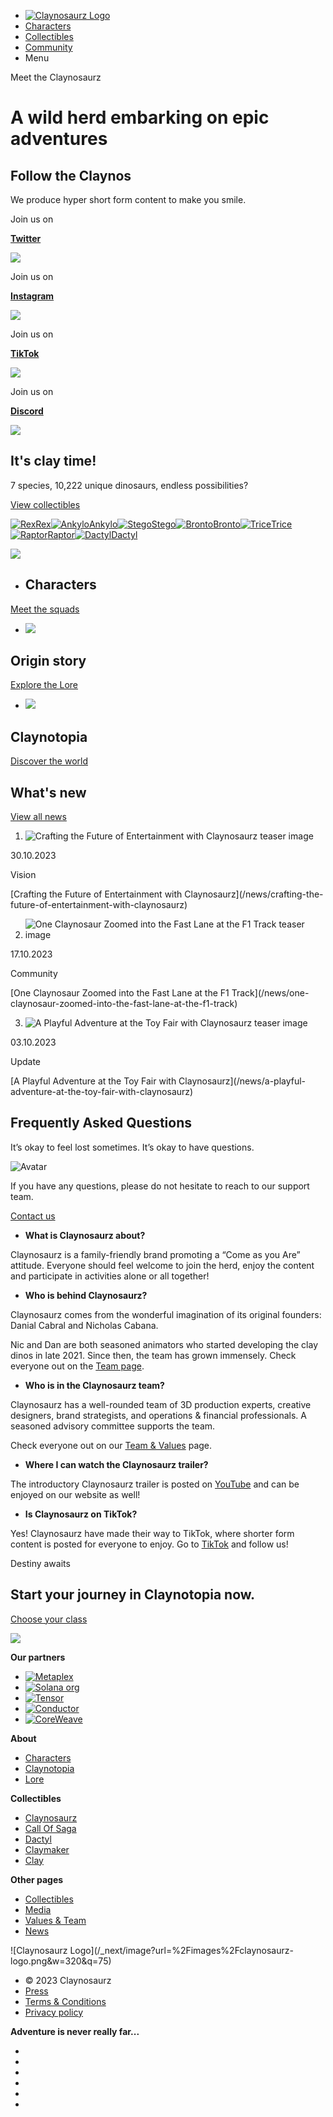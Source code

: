   * [![Claynosaurz Logo](/_next/image?url=%2Fimages%2Fclaynosaurz-logo.png&w=640&q=75)](/)
  * [Characters](/characters)
  * [Collectibles](/collectibles)
  * [Community](/community)
  * Menu

Meet the Claynosaurz

# A wild herd embarking on epic adventures

## Follow the Claynos

We produce hyper short form content to make you smile.

Join us on

[**Twitter**](https://twitter.com/Claynosaurz)

![](/_next/image?url=https%3A%2F%2Fcdn.sanity.io%2Fimages%2F6ddd42dj%2Fproduction%2F33bcd719a437676480dbbd5714aab252d45ef24d-454x454.svg%3Fw%3D454%26h%3D454&w=1200&q=75)

Join us on

[**Instagram**](https://www.instagram.com/claynosaurz/)

![](/_next/image?url=https%3A%2F%2Fcdn.sanity.io%2Fimages%2F6ddd42dj%2Fproduction%2F5510833e034a23d62112b8768c125f1afb12c302-454x454.svg%3Fw%3D454%26h%3D454&w=1200&q=75)

Join us on

[**TikTok**](https://www.tiktok.com/@claynosaurz)

![](/_next/image?url=https%3A%2F%2Fcdn.sanity.io%2Fimages%2F6ddd42dj%2Fproduction%2F900f39afe1a630e0636b81aadb440c9a3b31732a-444x444.svg%3Fw%3D444%26h%3D444&w=1200&q=75)

Join us on

[**Discord**](https://discord.com/invite/claynosaurz)

![](/_next/image?url=https%3A%2F%2Fcdn.sanity.io%2Fimages%2F6ddd42dj%2Fproduction%2Ffea836f91ba423d31126d2ffd889bb24f199e0b1-454x454.svg%3Fw%3D454%26h%3D454&w=1200&q=75)

## It's clay time!

7 species, 10,222 unique dinosaurs, endless possibilities?

[View collectibles](collectibles)

[![Rex](/_next/image?url=https%3A%2F%2Fcdn.sanity.io%2Fimages%2F6ddd42dj%2Fproduction%2F0be646470e43eb1a1c29b3ccdbf6238131312ea7-400x400.png%3Fw%3D400%26h%3D400&w=1200&q=75)Rex](/collectibles/claynosaurz?Species=Rex)[![Ankylo](/_next/image?url=https%3A%2F%2Fcdn.sanity.io%2Fimages%2F6ddd42dj%2Fproduction%2Ff3c9487b1d2f403fec082db75a92fb1ed1aa0d38-400x400.png%3Fw%3D400%26h%3D400&w=1200&q=75)Ankylo](/collectibles/claynosaurz?Species=Ankylo)[![Stego](/_next/image?url=https%3A%2F%2Fcdn.sanity.io%2Fimages%2F6ddd42dj%2Fproduction%2Fe34a967f33c6c3d414f535ddba92388d6bbf67e3-400x400.png%3Fw%3D400%26h%3D400&w=1200&q=75)Stego](/collectibles/claynosaurz?Species=Stego)[![Bronto](/_next/image?url=https%3A%2F%2Fcdn.sanity.io%2Fimages%2F6ddd42dj%2Fproduction%2F4495115e8d96f217a7a34683114fd409296d720e-400x400.png%3Fw%3D400%26h%3D400&w=1200&q=75)Bronto](/collectibles/claynosaurz?Species=Bronto)[![Trice](/_next/image?url=https%3A%2F%2Fcdn.sanity.io%2Fimages%2F6ddd42dj%2Fproduction%2F7d0ad816bbe3d3cb832ad82f4bd627b3432877f2-400x400.png%3Fw%3D400%26h%3D400&w=1200&q=75)Trice](/collectibles/claynosaurz?Species=Trice)[![Raptor](/_next/image?url=https%3A%2F%2Fcdn.sanity.io%2Fimages%2F6ddd42dj%2Fproduction%2F36f0e7bdf63e195367ee5a42ae0143feca48ab22-400x400.png%3Fw%3D400%26h%3D400&w=1200&q=75)Raptor](/collectibles/claynosaurz?Species=Raptor)[![Dactyl](/_next/image?url=https%3A%2F%2Fcdn.sanity.io%2Fimages%2F6ddd42dj%2Fproduction%2F5e9422fa4d9d3f26271d937bd7fdca18a48d2749-1024x1024.jpg%3Fw%3D1024%26h%3D1024&w=2048&q=75)Dactyl](/collectibles/claynosaurz?Species=Dactyl)

![](/_next/image?url=https%3A%2F%2Fcdn.sanity.io%2Fimages%2F6ddd42dj%2Fproduction%2F13cc68ddcf1543bb03421b1598c4897c0137e97b-1000x1000.png%3Fw%3D1000%26h%3D1000&w=2048&q=75)

  * ## Characters

[Meet the squads](characters)

  * ![](/_next/image?url=https%3A%2F%2Fcdn.sanity.io%2Fimages%2F6ddd42dj%2Fproduction%2F7e23e9043e516ca5793e1463e1633ef563e3774a-5120x3200.jpg%3Fw%3D5120%26h%3D3200&w=2048&q=75)

## Origin story

[Explore the Lore](lore)

  * ![](/_next/image?url=https%3A%2F%2Fcdn.sanity.io%2Fimages%2F6ddd42dj%2Fproduction%2F49264a9f2459822f1812a390527b73f5c07c1865-2048x1006.jpg%3Fw%3D2048%26h%3D1006&w=2048&q=75)

## Claynotopia

[Discover the world](claynotopia)

## What's new

[View all news](/news)

  1. ![Crafting the Future of Entertainment with Claynosaurz teaser image](/_next/image?url=https%3A%2F%2Fcdn.sanity.io%2Fimages%2F6ddd42dj%2Fproduction%2F56bddeaee978dc2728a7b8176102c03109047afc-1631x920.png%3Frect%3D11%2C0%2C1610%2C920%26w%3D700%26h%3D400&w=1440&q=75)

30.10.2023

Vision

[Crafting the Future of Entertainment with Claynosaurz](/news/crafting-the-
future-of-entertainment-with-claynosaurz)

  2. ![One Claynosaur Zoomed into the Fast Lane at the F1 Track teaser image](/_next/image?url=https%3A%2F%2Fcdn.sanity.io%2Fimages%2F6ddd42dj%2Fproduction%2F21e5360d669c78df0689589a47d7e868514f0b22-1638x1112.jpg%3Frect%3D0%2C88%2C1638%2C936%26w%3D700%26h%3D400&w=1440&q=75)

17.10.2023

Community

[One Claynosaur Zoomed into the Fast Lane at the F1 Track](/news/one-
claynosaur-zoomed-into-the-fast-lane-at-the-f1-track)

  3. ![A Playful Adventure at the Toy Fair with Claynosaurz teaser image](/_next/image?url=https%3A%2F%2Fcdn.sanity.io%2Fimages%2F6ddd42dj%2Fproduction%2Fa9c6f870ce0700673617ae6fe92e271db83552b8-2000x1125.jpg%3Frect%3D16%2C0%2C1969%2C1125%26w%3D700%26h%3D400&w=1440&q=75)

03.10.2023

Update

[A Playful Adventure at the Toy Fair with Claynosaurz](/news/a-playful-
adventure-at-the-toy-fair-with-claynosaurz)

## Frequently Asked Questions

It’s okay to feel lost sometimes. It’s okay to have questions.

![Avatar](/_next/image?url=https%3A%2F%2Fcdn.sanity.io%2Fimages%2F6ddd42dj%2Fproduction%2F804ffc87f8176c7e6fd9dd2ec211b40987869360-400x400.jpg%3Fw%3D200%26h%3D200&w=400&q=75)

If you have any questions, please do not hesitate to reach to our support
team.

[Contact us](mailto:info@claynosaurz.com)

  * **What is Claynosaurz about?**

Claynosaurz is a family-friendly brand promoting a “Come as you Are” attitude.
Everyone should feel welcome to join the herd, enjoy the content and
participate in activities alone or all together!

  * **Who is behind Claynosaurz?**

Claynosaurz comes from the wonderful imagination of its original founders:
Danial Cabral and Nicholas Cabana.

Nic and Dan are both seasoned animators who started developing the clay dinos
in late 2021. Since then, the team has grown immensely. Check everyone out on
the [Team page](/team).

  * **Who is in the Claynosaurz team?**

Claynosaurz has a well-rounded team of 3D production experts, creative
designers, brand strategists, and operations & financial professionals. A
seasoned advisory committee supports the team.

Check everyone out on our [Team & Values](/team) page.

  * **Where I can watch the Claynosaurz trailer?**

The introductory Claynosaurz trailer is posted on
[YouTube](https://www.youtube.com/@Claynosaurz_Official) and can be enjoyed on
our website as well!

  * **Is Claynosaurz on TikTok?**

Yes! Claynosaurz have made their way to TikTok, where shorter form content is
posted for everyone to enjoy. Go to
[TikTok](https://www.tiktok.com/@claynosaurz) and follow us!

Destiny awaits

## Start your journey in Claynotopia now.

[Choose your class](https://class.claynosaurz.com)

![](/_next/image?url=https%3A%2F%2Fcdn.sanity.io%2Fimages%2F6ddd42dj%2Fproduction%2F6632fb4a5c230353fd36f9edb2c912ca54a1f7cb-3024x1964.png%3Frect%3D0%2C226%2C3024%2C1512%26w%3D2000%26h%3D1000&w=2048&q=75)

**Our partners**

  * [![Metaplex](/_next/image?url=https%3A%2F%2Fcdn.sanity.io%2Fimages%2F6ddd42dj%2Fproduction%2Fe96b2e29713066eb07ee829abc60187908282f6c-514x48.svg%3Frect%3D161%2C0%2C192%2C48%26w%3D200%26h%3D50&w=400&q=75)](https://www.metaplex.com)
  * [![Solana org](/_next/image?url=https%3A%2F%2Fcdn.sanity.io%2Fimages%2F6ddd42dj%2Fproduction%2F4cd65b73b5fea76180d8d19bd5b4288ef41d562a-372x61.svg%3Frect%3D64%2C0%2C244%2C61%26w%3D200%26h%3D50&w=400&q=75)](https://www.solana.org)
  * [![Tensor](/_next/image?url=https%3A%2F%2Fcdn.sanity.io%2Fimages%2F6ddd42dj%2Fproduction%2Fc81421bc08c270fa07dd946e7acbe67ea9adef7a-4421x992.svg%3Frect%3D227%2C0%2C3968%2C992%26w%3D200%26h%3D50&w=400&q=75)](https://tensor.trade)
  * [![Conductor](/_next/image?url=https%3A%2F%2Fcdn.sanity.io%2Fimages%2F6ddd42dj%2Fproduction%2F0d841ce112bd359580f074ae104cd2db0bb5ae52-726x454.svg%3Frect%3D0%2C136%2C726%2C182%26w%3D200%26h%3D50&w=400&q=75)](https://www.conductortech.com/coreweave)
  * [![CoreWeave](/_next/image?url=https%3A%2F%2Fcdn.sanity.io%2Fimages%2F6ddd42dj%2Fproduction%2F59c99e0266a43add08e3640627df28afdee7f6b7-4578x619.svg%3Frect%3D1051%2C0%2C2476%2C619%26w%3D200%26h%3D50&w=400&q=75)](https://www.coreweave.com/)

**About**

  * [ Characters](/characters)
  * [Claynotopia](/claynotopia)
  * [Lore](/lore)

**Collectibles**

  * [ Claynosaurz](/collectibles/claynosaurz)
  * [Call Of Saga](/collectibles/call-of-saga)
  * [Dactyl](/collectibles/dactyl)
  * [Claymaker](/collectibles/claymaker)
  * [Clay](/collectibles/clay)

**Other pages**

  * [ Collectibles](/collectibles)
  * [Media](/media)
  * [Values & Team](/team)
  * [News](/news)

![Claynosaurz Logo](/_next/image?url=%2Fimages%2Fclaynosaurz-
logo.png&w=320&q=75)

  * © 2023 Claynosaurz
  * [Press](/press)
  * [Terms & Conditions](/terms-and-conditions)
  * [Privacy policy](/privacy-policy)

**Adventure is never really far...**

  * [](https://x.com/claynosaurz "twitter")
  * [](https://www.instagram.com/claynosaurz/ "instagram")
  * [](https://discord.gg/claynosaurz "discord")
  * [](https://www.youtube.com/@Claynosaurz_Official "youtube")
  * [](https://www.tiktok.com/@claynosaurz "tiktok")
  * [](https://www.linkedin.com/company/claynosaurz "linkedin")

